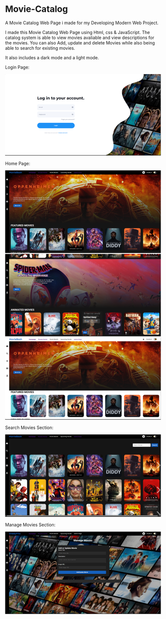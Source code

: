 # Movie-Catalog

A Movie Catalog Web Page i made for my Developing Modern Web Project.

I made this Movie Catalog Web Page using Html, css & JavaScript. The catalog system is able to view movies avaliable and
view descriptions for the movies. You can also Add, update and delete Movies while also being able to search for existing movies.

It also includes a dark mode and a light mode.

Login Page:

![LOGIN](Images/Login.png)

Home Page:

![HOME](Images/Homepage.png)
![HOME2](Images/Homepage%202.png)
![LIGHT](Images/Light%20Mode.png)

Search Movies Section:

![SEARCH](Images/Search%20Movies.png)

Manage Movies Section:

![MANAGE](Images/Manage%20Movies.png)
